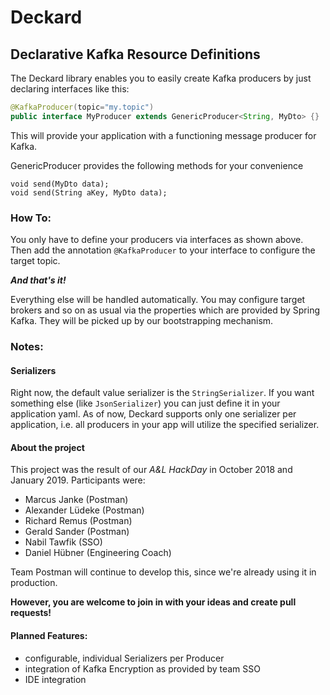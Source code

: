 # Deckard
## Declarative Kafka Resource Definitions

The Deckard library enables you to easily create Kafka producers by just declaring interfaces like this:

````java
@KafkaProducer(topic="my.topic")
public interface MyProducer extends GenericProducer<String, MyDto> {}
````

This will provide your application with a functioning message producer for Kafka.

GenericProducer provides the following methods for your convenience

    void send(MyDto data);
    void send(String aKey, MyDto data);


### How To:

You only have to define your producers via interfaces as shown above.
Then add the annotation `@KafkaProducer` to your interface to configure the target topic.

**_And that's it!_** 
  
Everything else will be handled automatically. You may configure target brokers and so on as usual
via the properties which are provided by Spring Kafka. They will be picked up by our
bootstrapping mechanism. 

### Notes:
#### Serializers
Right now, the default value serializer is the `StringSerializer`. 
If you want something else (like `JsonSerializer`) you can just define it in your application yaml.
As of now, Deckard supports only one serializer per application, i.e. all producers in your app will
utilize the specified serializer.

#### About the project

This project was the result of our _A&L HackDay_ in October 2018 and January 2019. Participants were:
- Marcus Janke (Postman)
- Alexander Lüdeke (Postman)
- Richard Remus (Postman)
- Gerald Sander (Postman)
- Nabil Tawfik (SSO)
- Daniel Hübner (Engineering Coach)

Team Postman will continue to develop this, since we're already using it in production. 

__However, you are welcome to join in with your ideas and create pull requests!__

#### Planned Features:
- configurable, individual Serializers per Producer
- integration of Kafka Encryption as provided by team SSO
- IDE integration
